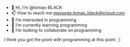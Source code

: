 - 👋 Hi, I’m @tomas-BLACK
- 📫 How to reach me message.tomas_black@icloud.com
- 👀 I’m interested in programming
- 🌱 I’m currently learning programming
- 💞️ I’m looking to collaborate on programming


I think you got the point with programming at this point ; )
